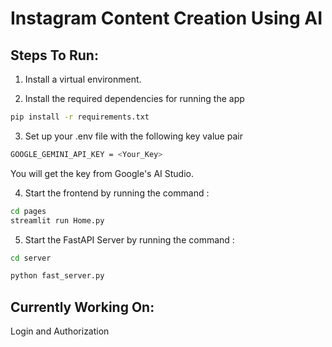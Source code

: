 # Instagram Content Creation Using AI

## Steps To Run:

1. Install a virtual environment.

2. Install the required dependencies for running the app

```bash
pip install -r requirements.txt
```

3. Set up your .env file with the following key value pair

```bash
GOOGLE_GEMINI_API_KEY = <Your_Key>
```

You will get the key from Google's AI Studio.

4. Start the frontend by running the command :

```bash
cd pages
streamlit run Home.py
```

5. Start the FastAPI Server by running the command :

```bash
cd server

python fast_server.py
```

## Currently Working On:

Login and Authorization
